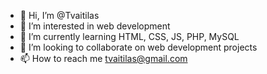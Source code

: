 - 👋 Hi, I’m @Tvaitilas
- 👀 I’m interested in web development
- 🌱 I’m currently learning HTML, CSS, JS, PHP, MySQL
- 💞️ I’m looking to collaborate on web development projects
- 📫 How to reach me tvaitilas@gmail.com

<!---
Tvaitilas/Tvaitilas is a ✨ special ✨ repository because its `README.md` (this file) appears on your GitHub profile.
You can click the Preview link to take a look at your changes.
--->
